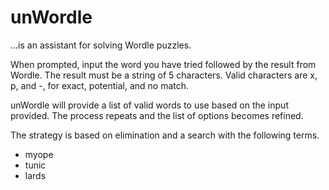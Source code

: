 # unWordle
...is an assistant for solving Wordle puzzles.

When prompted, input the word you have tried followed by the result from Wordle.  The result must be a string of 5 characters.  Valid characters are x, p, and -, for exact, potential, and no match.

unWordle will provide a list of valid words to use based on the input provided.  The process repeats and the list of options becomes refined.

The strategy is based on elimination and a search with the following terms.
- myope
- tunic
- lards
